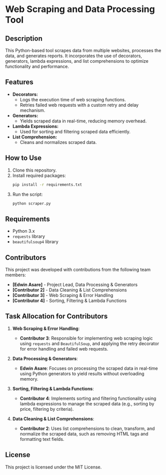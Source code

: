 # Web Scraping and Data Processing Tool 

## Description
This Python-based tool scrapes data from multiple websites, processes the data, and generates reports. It incorporates the use of decorators, generators, lambda expressions, and list comprehensions to optimize functionality and performance.

## Features
- **Decorators:**
  - Logs the execution time of web scraping functions.
  - Retries failed web requests with a custom retry and delay mechanism.
- **Generators:**
  - Yields scraped data in real-time, reducing memory overhead.
- **Lambda Expressions:**
  - Used for sorting and filtering scraped data efficiently.
- **List Comprehension:**
  - Cleans and normalizes scraped data.

## How to Use
1. Clone this repository.
2. Install required packages:
   ```bash
   pip install -r requirements.txt
   ```
3. Run the script:
   ```bash
   python scraper.py
   ```

## Requirements
- Python 3.x
- `requests` library
- `beautifulsoup4` library

## Contributors
This project was developed with contributions from the following team members:

- **[Edwin Asare]** - Project Lead, Data Processing & Generators
- **[Contributor 2]** - Data Cleaning & List Comprehensions
- **[Contributor 3]** - Web Scraping & Error Handling
- **[Contributor 4]** - Sorting, Filtering & Lambda Functions

## Task Allocation for Contributors

1. **Web Scraping & Error Handling**:
   - **Contributor 3**: Responsible for implementing web scraping logic using `requests` and `BeautifulSoup`, and applying the retry decorator for error handling and failed web requests.

2. **Data Processing & Generators**:
   - **Edwin Asare**: Focuses on processing the scraped data in real-time using Python generators to yield results without overloading memory.

3. **Sorting, Filtering & Lambda Functions**:
   - **Contributor 4**: Implements sorting and filtering functionality using lambda expressions to manage the scraped data (e.g., sorting by price, filtering by criteria).

4. **Data Cleaning & List Comprehensions**:
   - **Contributor 2**: Uses list comprehensions to clean, transform, and normalize the scraped data, such as removing HTML tags and formatting text fields.

## License
This project is licensed under the MIT License.
